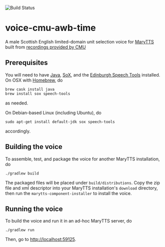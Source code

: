 ![Build Status](https://github.com/marytts/voice-cmu-awb-time/workflows/Build/badge.svg)

voice-cmu-awb-time
==================

A male Scottish English limited-domain unit selection voice for [MaryTTS](http://mary.dfki.de/) built from [recordings provided by CMU](http://festvox.org/ldom/ldom_time.html)

Prerequisites
-------------

You will need to have [Java](https://www.java.com/), [SoX](http://sox.sourceforge.net/), and the [Edinburgh Speech Tools](http://www.cstr.ed.ac.uk/projects/speech_tools/) installed.
On OSX with [Homebrew](http://brew.sh/), do

    brew cask install java
    brew install sox speech-tools

as needed.

On Debian-based Linux (including Ubuntu), do

    sudo apt-get install default-jdk sox speech-tools

accordingly.

Building the voice
------------------

To assemble, test, and package the voice for another MaryTTS installation, do

    ./gradlew build

The packaged files will be placed under `build/distributions`.
Copy the zip file and xml descriptor into your MaryTTS installation's `download` directory, then run the `marytts-component-installer` to install the voice.

Running the voice
-----------------

To build the voice and run it in an ad-hoc MaryTTS server, do

    ./gradlew run

Then, go to <http://localhost:59125>.
